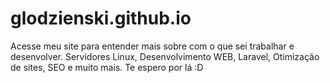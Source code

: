 # glodzienski.github.io
Acesse meu site para entender mais sobre com o que sei trabalhar e desenvolver. Servidores Linux, Desenvolvimento WEB, Laravel, Otimização de sites, SEO e muito mais. Te espero por lá :D
